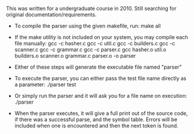 This was written for a undergraduate course in 2010. Still searching for
original documentation/requirements.

* To compile the parser using the given makefile, run:
	make all

* If the make utility is not included on your system, you may compile each file manually:
	gcc -c hasher.c
	gcc -c util.c
	gcc -c builders.c
	gcc -c scanner.c
	gcc -c grammar.c
	gcc -c parser.c
	gcc hasher.o util.o builders.o scanner.o grammar.c parser.o -o parser

* Either of these steps will generate the executable file named "parser"

* To execute the parser, you can either pass the test file name directly as a parameter:
	./parser test

* Or simply run the parser and it will ask you for a file name on execution:
	./parser

* When the parser executes, it will give a full print out of the source code, if there was a successful parse, and the symbol table.  Errors will be included when one is encountered and then the next token is found.
